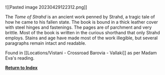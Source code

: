 
![[Pasted image 20230429122312.png]]

The _Tome of Strahd_ is an ancient work penned by Strahd, a tragic tale of how he came to his fallen state. The book is bound in a thick leather cover with steel hinges and fastenings. The pages are of parchment and very brittle. Most of the book is written in the curious shorthand that only Strahd employs. Stains and age have made most of the work illegible, but several paragraphs remain intact and readable.

Found in [[Locations/Vistani - Crossroad Barovia - Vallaki]] as per Madam Eva's reading.

**[Return to Index](_index)**